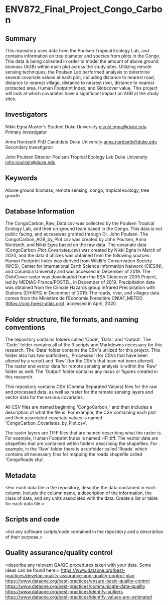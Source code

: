 # ENV872_Final_Project_Congo_Carbon

## Summary

This repository uses data from the Poulsen Tropical Ecology Lab, and contains information on tree diameter and species from plots in the Congo. This data is being collected in order to model the amount of above ground biomass (AGB) within each plot across the study sites. Utilizing remote sensing techniques, the Poulsen Lab performed analysis to determine several covariate values at each plot, including distance to nearest road, distance to nearest village, distance to nearest river, distance to nearest protected area, Human Footprint Index, and Globcover value. This project will look at which covariates have a significant impact on AGB at the study sites.

## Investigators

Nikki Egna
Master's Student
Duke University
nicole.egna@duke.edu
Primary investigator

Anna Nordseth
PhD Candidate
Duke University
anna.nordseth@duke.edu
Secondary investigator

John Poulsen
Director
Poulsen Tropical Ecology Lab
Duke University
john.poulsen@duke.edu


## Keywords

Above ground biomass, remote sensing, congo, tropical ecology, tree growth

## Database Information

The CongoCarbon_Raw_Data.csv was collected by the Poulsen Tropical Ecology Lab, and their on-ground team based in the Congo. This data is not public facing, and accesswas granted through Dr. John Poulsen. The CongoCarbon_AGB_by_Plot.csv was created by John Poulsen, Anna Nordseth, and Nikki Egna based on the raw data. The covariate data (CongoCarbon_Plot_Covariates.csv) was created by Nikki Egna in March of 2020, and the data it utilizes was obtained from the following sources: Human Footprint Index was derived from Wildlife Conservation Society (WCS), Center for International Earth Science Information Network (CIESIN), and Columbia University and was accessed in December of 2019. The GlobCover raster was downloaded from the ESA Globcover 2005 Project, led by MEDIAS-France/POSTEL, in December of 2019. Precipitation data was obtained from the Climate Hazards group Infrared Precipitation with Stations (CHIRPS) in December of 2019. The roads, river, and villages data comes from the Ministère de l’Économie Forestière CNIAF_MEFDD (https://cog.forest-atlas.org), accessed in April, 2020.


## Folder structure, file formats, and naming conventions 

The repository contains folders called 'Code', 'Data', and 'Output'. The 'Code' folder contains all of the R scripts and Markdowns necessary for this research. The 'Data' folder contains the CSV's utilized for this project. This folder also has two subfolders, 'Processed' (for CSVs that have been altered by a script) and 'Raw' (for the CSV's that have not been altered). The raster and vector data for remote sensing analysis is within the 'Raw' folder as well. The 'Output' folder contains any maps or figures created in this research.

This repository contains CSV (Comma Separated Values) files for the raw and processed data, as well as raster for the remote sensing layers and vector data for the various covariates.

All CSV files are named beginning 'CongoCarbon_' and then includes a description of what the file is. For example, the CSV containing each plot and their associated covariate values is named 'CongoCarbon_Covariates_by_Plot.csv'. 

The raster layers are TIFF files that are named describing what the raster is. For example, Human Footprint Index is named HFI.tiff. The vector data are shapefiles that are contained within folders describing the shapefiles. For example, in the 'Raw' folder there is a rubfolder called 'Roads' which contains all necessary files for mapping the roads shapefile called 'CongoRoads.shp'.

## Metadata

<For each data file in the repository, describe the data contained in each column. Include the column name, a description of the information, the class of data, and any units associated with the data. Create a list or table for each data file.> 

## Scripts and code

<list any software scripts/code contained in the repository and a description of their purpose.>

## Quality assurance/quality control

<describe any relevant QA/QC procedures taken with your data. Some ideas can be found here:>
<https://www.dataone.org/best-practices/develop-quality-assurance-and-quality-control-plan>
<https://www.dataone.org/best-practices/ensure-basic-quality-control>
<https://www.dataone.org/best-practices/communicate-data-quality>
<https://www.dataone.org/best-practices/identify-outliers>
<https://www.dataone.org/best-practices/identify-values-are-estimated>

